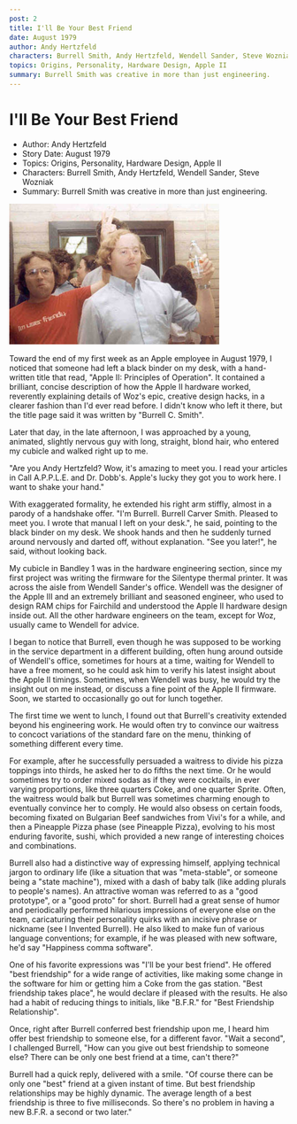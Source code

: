 ```yaml
---
post: 2
title: I'll Be Your Best Friend
date: August 1979
author: Andy Hertzfeld
characters: Burrell Smith, Andy Hertzfeld, Wendell Sander, Steve Wozniak
topics: Origins, Personality, Hardware Design, Apple II
summary: Burrell Smith was creative in more than just engineering.
---
```


# I'll Be Your Best Friend
* Author: Andy Hertzfeld
* Story Date: August 1979
* Topics: Origins, Personality, Hardware Design, Apple II
* Characters: Burrell Smith, Andy Hertzfeld, Wendell Sander, Steve Wozniak
* Summary: Burrell Smith was creative in more than just engineering.

![Andy and Burrell in January 1983](images/Burrell_and_Andy.jpg) 
    
Toward the end of my first week as an Apple employee in August 1979, I noticed that someone had left a black binder on my desk, with a hand-written title that read, "Apple II: Principles of Operation".  It contained a brilliant, concise description of how the Apple II hardware worked, reverently explaining details of Woz's epic, creative design hacks, in a clearer fashion than I'd ever read before.  I didn't know who left it there, but the title page said it was written by "Burrell C. Smith".

Later that day, in the late afternoon, I was approached by a young, animated, slightly nervous guy with long, straight, blond hair, who entered my cubicle and walked right up to me.

"Are you Andy Hertzfeld?  Wow, it's amazing to meet you.  I read your articles in Call A.P.P.L.E. and Dr. Dobb's.  Apple's lucky they got you to work here. I want to shake your hand."

With exaggerated formality, he extended his right arm stiffly, almost in a parody of a handshake offer.  "I'm Burrell.  Burrell Carver Smith.  Pleased to meet you.  I wrote that manual I left on your desk.", he said, pointing to the black binder on my desk. We shook hands and then he suddenly turned around nervously and darted off, without explanation.  "See you later!", he said, without looking back.

My cubicle in Bandley 1 was in the hardware engineering section, since my first project was writing the firmware for the Silentype thermal printer.  It was across the aisle from Wendell Sander's office.  Wendell was the designer of the Apple III and an extremely brilliant and seasoned engineer, who used to design RAM chips for Fairchild and understood the Apple II hardware design inside out.  All the other hardware engineers on the team, except for Woz, usually came to Wendell for advice.

I began to notice that Burrell, even though he was supposed to be working in the service department in a different building, often hung around outside of Wendell's office, sometimes for hours at a time, waiting for Wendell to have a free moment, so he could ask him to verify his latest insight about the Apple II timings.  Sometimes, when Wendell was busy, he would try the insight out on me instead, or discuss a fine point of the Apple II firmware.   Soon, we started to occasionally go out for lunch together.

The first time we went to lunch, I found out that Burrell's creativity extended beyond his engineering work.  He would often try to convince our waitress to concoct variations of the standard fare on the menu, thinking of something different every time.

For example, after he successfully persuaded a waitress to divide his pizza toppings into thirds, he asked her to do fifths the next time. Or he would sometimes try to order mixed sodas as if they were cocktails, in ever varying proportions, like three quarters Coke, and one quarter Sprite. Often, the waitress would balk but Burrell was sometimes charming enough to eventually convince her to comply.  He would also obsess on certain foods, becoming fixated on Bulgarian Beef sandwiches from Vivi's for a while, and then a Pineapple Pizza phase (see Pineapple Pizza), evolving to his most enduring favorite, sushi, which provided a new range of interesting choices and combinations.

Burrell also had a distinctive way of expressing himself, applying technical jargon to ordinary life (like a situation that was "meta-stable", or someone being a "state machine"), mixed with a dash of baby talk (like adding plurals to people's names).  An attractive woman was referred to as a "good prototype", or a "good proto" for short. Burrell had a great sense of humor and periodically performed hilarious impressions of everyone else on the team, caricaturing their personality quirks with an incisive phrase or nickname (see I Invented Burrell).  He also liked to make fun of various language conventions; for example, if he was pleased with new software, he'd say "Happiness comma software".

One of his favorite expressions was "I'll be your best friend".  He offered "best friendship" for a wide range of activities, like making some change in the software for him or getting him a Coke from the gas station.  "Best friendship takes place", he would declare if pleased with the results.  He also had a habit of reducing things to initials, like "B.F.R." for "Best Friendship Relationship".  

Once, right after Burrell conferred best friendship upon me, I heard him offer best friendship to someone else, for a different favor.  "Wait a second", I challenged Burrell, "How can you give out best friendship to someone else?  There can be only one best friend at a time, can't there?"

Burrell had a quick reply, delivered with a smile.  "Of course there can be only one "best" friend  at a given instant of time.  But best friendship relationships may be highly dynamic. The average length of a best friendship is three to five milliseconds.  So there's no problem in having a new B.F.R. a second or two later."